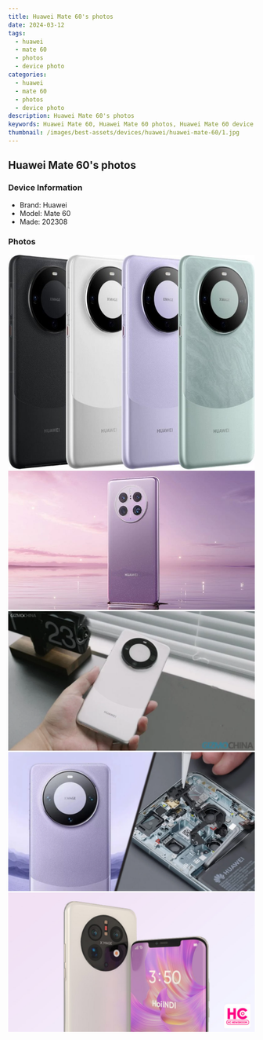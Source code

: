 ```yaml
---
title: Huawei Mate 60's photos
date: 2024-03-12
tags: 
  - huawei
  - mate 60
  - photos
  - device photo
categories: 
  - huawei
  - mate 60
  - photos
  - device photo
description: Huawei Mate 60's photos
keywords: Huawei Mate 60, Huawei Mate 60 photos, Huawei Mate 60 device photo
thumbnail: /images/best-assets/devices/huawei/huawei-mate-60/1.jpg
---
```


## Huawei Mate 60's photos

### Device Information

- Brand: Huawei
- Model: Mate 60
- Made: 202308

### Photos

![/images/best-assets/devices/huawei/huawei-mate-60/1.jpg](/images/best-assets/devices/huawei/huawei-mate-60/1.jpg)
![/images/best-assets/devices/huawei/huawei-mate-60/2.jpg](/images/best-assets/devices/huawei/huawei-mate-60/2.jpg)
![/images/best-assets/devices/huawei/huawei-mate-60/3.jpg](/images/best-assets/devices/huawei/huawei-mate-60/3.jpg)
![/images/best-assets/devices/huawei/huawei-mate-60/4.jpg](/images/best-assets/devices/huawei/huawei-mate-60/4.jpg)
![/images/best-assets/devices/huawei/huawei-mate-60/5.jpg](/images/best-assets/devices/huawei/huawei-mate-60/5.jpg)
